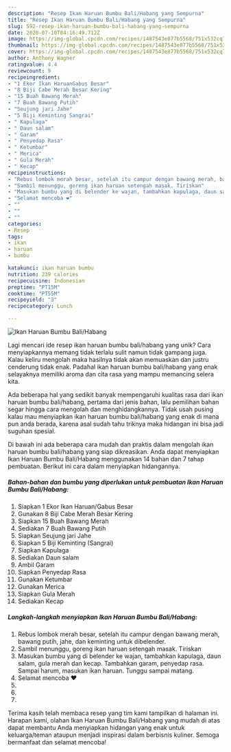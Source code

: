 ```yaml
---
description: "Resep Ikan Haruan Bumbu Bali/Habang yang Sempurna"
title: "Resep Ikan Haruan Bumbu Bali/Habang yang Sempurna"
slug: 592-resep-ikan-haruan-bumbu-bali-habang-yang-sempurna
date: 2020-07-10T04:16:49.712Z
image: https://img-global.cpcdn.com/recipes/1487543e877b5568/751x532cq70/ikan-haruan-bumbu-balihabang-foto-resep-utama.jpg
thumbnail: https://img-global.cpcdn.com/recipes/1487543e877b5568/751x532cq70/ikan-haruan-bumbu-balihabang-foto-resep-utama.jpg
cover: https://img-global.cpcdn.com/recipes/1487543e877b5568/751x532cq70/ikan-haruan-bumbu-balihabang-foto-resep-utama.jpg
author: Anthony Wagner
ratingvalue: 4.4
reviewcount: 9
recipeingredient:
- "1 Ekor Ikan HaruanGabus Besar"
- "8 Biji Cabe Merah Besar Kering"
- "15 Buah Bawang Merah"
- "7 Buah Bawang Putih"
- "Seujung jari Jahe"
- "5 Biji Keminting Sangrai"
- " Kapulaga"
- " Daun salam"
- " Garam"
- " Penyedap Rasa"
- " Ketumbar"
- " Merica"
- " Gula Merah"
- " Kecap"
recipeinstructions:
- "Rebus lombok merah besar, setelah itu campur dengan bawang merah, bawang putih, jahe, dan keminting untuk dibelender."
- "Sambil menunggu, goreng ikan haruan setengah masak. Tiriskan"
- "Masukan bumbu yang di belender ke wajan, tambahkan kapulaga, daun salam, gula merah dan kecap. Tambahkan garam, penyedap rasa. Sampai harum, masukan ikan haruan. Tunggu sampai matang."
- "Selamat mencoba ❤️"
- ""
- ""
- ""
categories:
- Resep
tags:
- ikan
- haruan
- bumbu

katakunci: ikan haruan bumbu 
nutrition: 239 calories
recipecuisine: Indonesian
preptime: "PT15M"
cooktime: "PT55M"
recipeyield: "3"
recipecategory: Lunch

---
```



![Ikan Haruan Bumbu Bali/Habang](https://img-global.cpcdn.com/recipes/1487543e877b5568/751x532cq70/ikan-haruan-bumbu-balihabang-foto-resep-utama.jpg)

Lagi mencari ide resep ikan haruan bumbu bali/habang yang unik? Cara menyiapkannya memang tidak terlalu sulit namun tidak gampang juga. Kalau keliru mengolah maka hasilnya tidak akan memuaskan dan justru cenderung tidak enak. Padahal ikan haruan bumbu bali/habang yang enak selayaknya memiliki aroma dan cita rasa yang mampu memancing selera kita.



Ada beberapa hal yang sedikit banyak mempengaruhi kualitas rasa dari ikan haruan bumbu bali/habang, pertama dari jenis bahan, lalu pemilihan bahan segar hingga cara mengolah dan menghidangkannya. Tidak usah pusing kalau mau menyiapkan ikan haruan bumbu bali/habang yang enak di mana pun anda berada, karena asal sudah tahu triknya maka hidangan ini bisa jadi suguhan spesial.


Di bawah ini ada beberapa cara mudah dan praktis dalam mengolah ikan haruan bumbu bali/habang yang siap dikreasikan. Anda dapat menyiapkan Ikan Haruan Bumbu Bali/Habang menggunakan 14 bahan dan 7 tahap pembuatan. Berikut ini cara dalam menyiapkan hidangannya.

<!--inarticleads1-->

##### Bahan-bahan dan bumbu yang diperlukan untuk pembuatan Ikan Haruan Bumbu Bali/Habang:

1. Siapkan 1 Ekor Ikan Haruan/Gabus Besar
1. Gunakan 8 Biji Cabe Merah Besar Kering
1. Siapkan 15 Buah Bawang Merah
1. Sediakan 7 Buah Bawang Putih
1. Siapkan Seujung jari Jahe
1. Siapkan 5 Biji Keminting (Sangrai)
1. Siapkan  Kapulaga
1. Sediakan  Daun salam
1. Ambil  Garam
1. Siapkan  Penyedap Rasa
1. Gunakan  Ketumbar
1. Gunakan  Merica
1. Siapkan  Gula Merah
1. Sediakan  Kecap




<!--inarticleads2-->

##### Langkah-langkah menyiapkan Ikan Haruan Bumbu Bali/Habang:

1. Rebus lombok merah besar, setelah itu campur dengan bawang merah, bawang putih, jahe, dan keminting untuk dibelender.
1. Sambil menunggu, goreng ikan haruan setengah masak. Tiriskan
1. Masukan bumbu yang di belender ke wajan, tambahkan kapulaga, daun salam, gula merah dan kecap. Tambahkan garam, penyedap rasa. Sampai harum, masukan ikan haruan. Tunggu sampai matang.
1. Selamat mencoba ❤️
1. 
1. 
1. 




Terima kasih telah membaca resep yang tim kami tampilkan di halaman ini. Harapan kami, olahan Ikan Haruan Bumbu Bali/Habang yang mudah di atas dapat membantu Anda menyiapkan hidangan yang enak untuk keluarga/teman ataupun menjadi inspirasi dalam berbisnis kuliner. Semoga bermanfaat dan selamat mencoba!
